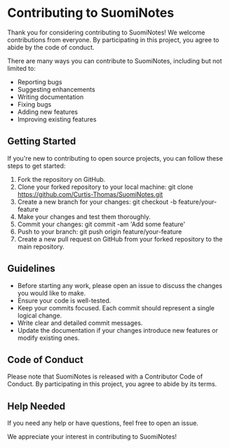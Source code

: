 # Contributing to SuomiNotes

Thank you for considering contributing to SuomiNotes! We welcome contributions from everyone. 
By participating in this project, you agree to abide by the code of conduct.

There are many ways you can contribute to SuomiNotes, including but not limited to:

- Reporting bugs
- Suggesting enhancements
- Writing documentation
- Fixing bugs
- Adding new features
- Improving existing features

## Getting Started

If you're new to contributing to open source projects, you can follow these steps to get started:

1. Fork the repository on GitHub.
2. Clone your forked repository to your local machine:
git clone https://github.com/Curtis-Thomas/SuomiNotes.git
3. Create a new branch for your changes:
git checkout -b feature/your-feature
4. Make your changes and test them thoroughly.
5. Commit your changes:
git commit -am 'Add some feature'
6. Push to your branch:
git push origin feature/your-feature
7. Create a new pull request on GitHub from your forked repository to the main repository.

## Guidelines

- Before starting any work, please open an issue to discuss the changes you would like to make.
- Ensure your code is well-tested.
- Keep your commits focused. Each commit should represent a single logical change.
- Write clear and detailed commit messages.
- Update the documentation if your changes introduce new features or modify existing ones.

## Code of Conduct

Please note that SuomiNotes is released with a Contributor Code of Conduct. 
By participating in this project, you agree to abide by its terms.

## Help Needed

If you need any help or have questions, feel free to open an issue.

We appreciate your interest in contributing to SuomiNotes!

